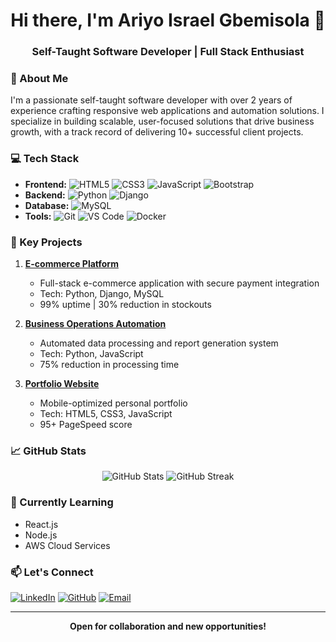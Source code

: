 <div align="center">
  <h1>Hi there, I'm Ariyo Israel Gbemisola 👋</h1>
  <h3>Self-Taught Software Developer | Full Stack Enthusiast</h3>
</div>

### 🚀 About Me
I'm a passionate self-taught software developer with over 2 years of experience crafting responsive web applications and automation solutions. I specialize in building scalable, user-focused solutions that drive business growth, with a track record of delivering 10+ successful client projects.

### 💻 Tech Stack
- **Frontend:** ![HTML5](https://img.shields.io/badge/-HTML5-E34F26?style=flat&logo=html5&logoColor=white) ![CSS3](https://img.shields.io/badge/-CSS3-1572B6?style=flat&logo=css3) ![JavaScript](https://img.shields.io/badge/-JavaScript-F7DF1E?style=flat&logo=javascript&logoColor=black) ![Bootstrap](https://img.shields.io/badge/-Bootstrap-7952B3?style=flat&logo=bootstrap&logoColor=white)
- **Backend:** ![Python](https://img.shields.io/badge/-Python-3776AB?style=flat&logo=python&logoColor=white) ![Django](https://img.shields.io/badge/-Django-092E20?style=flat&logo=django&logoColor=white)
- **Database:** ![MySQL](https://img.shields.io/badge/-MySQL-4479A1?style=flat&logo=mysql&logoColor=white)
- **Tools:** ![Git](https://img.shields.io/badge/-Git-F05032?style=flat&logo=git&logoColor=white) ![VS Code](https://img.shields.io/badge/-VS%20Code-007ACC?style=flat&logo=visual-studio-code) ![Docker](https://img.shields.io/badge/-Docker-2496ED?style=flat&logo=docker&logoColor=white)

### 🎯 Key Projects
1. **[E-commerce Platform](https://github.com/diawhiz/marketplace-template)**
   - Full-stack e-commerce application with secure payment integration
   - Tech: Python, Django, MySQL
   - 99% uptime | 30% reduction in stockouts

2. **[Business Operations Automation](https://github.com/diawhiz/logisticsapp)**
   - Automated data processing and report generation system
   - Tech: Python, JavaScript
   - 75% reduction in processing time

3. **[Portfolio Website](https://github.com/diawhiz/diawhiz)**
   - Mobile-optimized personal portfolio
   - Tech: HTML5, CSS3, JavaScript
   - 95+ PageSpeed score

### 📈 GitHub Stats
<div align="center">
  <img src="https://github-readme-stats.vercel.app/api?username=diawhiz&show_icons=true&theme=dark" alt="GitHub Stats" />
  <img src="https://github-readme-streak-stats.herokuapp.com/?user=diawhiz&theme=dark" alt="GitHub Streak" />
</div>

### 🌱 Currently Learning
- React.js
- Node.js
- AWS Cloud Services

### 📫 Let's Connect
[![LinkedIn](https://img.shields.io/badge/-LinkedIn-0077B5?style=flat&logo=linkedin)](https://linkedin.com/in/diawhiz)
[![GitHub](https://img.shields.io/badge/-GitHub-181717?style=flat&logo=github)](https://github.com/diawhiz)
[![Email](https://img.shields.io/badge/-Email-D14836?style=flat&logo=gmail&logoColor=white)](mailto:igbemisola53@gmail.com)

---
<div align="center">
  <b>Open for collaboration and new opportunities!</b>
</div>

